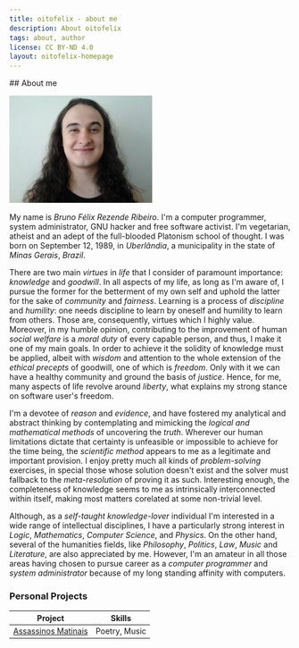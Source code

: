 ```yaml
---
title: oitofelix - about me
description: About oitofelix
tags: about, author
license: CC BY-ND 4.0
layout: oitofelix-homepage
---
```

<div id="markdown" markdown="1">
## About me

![oitofelix's informal face](/images/oitofelix-informal-face.jpg)

My name is _Bruno Félix Rezende Ribeiro_.  I'm a computer programmer,
system administrator, GNU hacker and free software activist.  I'm
vegetarian, atheist and an adept of the full-blooded Platonism school
of thought.  I was born on September 12, 1989, in _Uberlândia_, a
municipality in the state of _Minas Gerais_, _Brazil_.

There are two main _virtues_ in _life_ that I consider of paramount
importance: _knowledge_ and _goodwill_.  In all aspects of my life, as
long as I'm aware of, I pursue the former for the betterment of my own
self and uphold the latter for the sake of _community_ and _fairness_.
Learning is a process of _discipline_ and _humility_: one needs
discipline to learn by oneself and humility to learn from others.
Those are, consequently, virtues which I highly value.  Moreover, in
my humble opinion, contributing to the improvement of human _social
welfare_ is a _moral duty_ of every capable person, and thus, I make
it one of my main goals.  In order to achieve it the solidity of
knowledge must be applied, albeit with _wisdom_ and attention to the
whole extension of the _ethical precepts_ of goodwill, one of which is
_freedom_.  Only with it we can have a healthy community and ground
the basis of _justice_.  Hence, for me, many aspects of life revolve
around _liberty_, what explains my strong stance on software user's
freedom.

I'm a devotee of _reason_ and _evidence_, and have fostered my
analytical and abstract thinking by contemplating and mimicking the
_logical and mathematical methods_ of uncovering the _truth_.
Wherever our human limitations dictate that certainty is unfeasible or
impossible to achieve for the time being, the _scientific method_
appears to me as a legitimate and important provision.  I enjoy pretty
much all kinds of _problem-solving_ exercises, in special those whose
solution doesn't exist and the solver must fallback to the
_meta-resolution_ of proving it as such.  Interesting enough, the
completeness of knowledge seems to me as intrinsically interconnected
within itself, making most matters corelated at some non-trivial
level.

Although, as a _self-taught_ _knowledge-lover_ individual I'm
interested in a wide range of intellectual disciplines, I have a
particularly strong interest in _Logic_, _Mathematics_, _Computer
Science_, and _Physics_.  On the other hand, several of the humanities
fields, like _Philosophy_, _Politics_, _Law_, _Music_ and
_Literature_, are also appreciated by me.  However, I'm an amateur in
all those areas having chosen to pursue career as a _computer
programmer_ and _system administrator_ because of my long standing
affinity with computers.

### Personal Projects

Project | Skills
--------|--------
[Assassinos Matinais](assassinos-matinais/) | Poetry, Music

</div>
